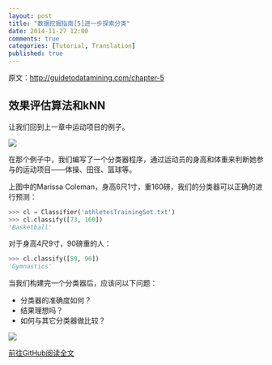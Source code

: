 ```yaml
---
layout: post
title: "数据挖掘指南[5]进一步探索分类"
date: 2014-11-27 12:00
comments: true
categories: [Tutorial, Translation]
published: true
---
```


原文：http://guidetodatamining.com/chapter-5

## 效果评估算法和kNN

让我们回到上一章中运动项目的例子。

![](https://github.com/jizhang/guidetodatamining/raw/master/img/chapter-5/chapter-5-1.png)

在那个例子中，我们编写了一个分类器程序，通过运动员的身高和体重来判断她参与的运动项目——体操、田径、篮球等。

上图中的Marissa Coleman，身高6尺1寸，重160磅，我们的分类器可以正确的进行预测：

```python
>>> cl = Classifier('athletesTrainingSet.txt')
>>> cl.classify([73, 160])
'Basketball'
```

对于身高4尺9寸，90磅重的人：

```python
>>> cl.classify([59, 90])
'Gymnastics'
```

当我们构建完一个分类器后，应该问以下问题：

* 分类器的准确度如何？
* 结果理想吗？
* 如何与其它分类器做比较？

![](https://github.com/jizhang/guidetodatamining/raw/master/img/chapter-5/chapter-5-2.png)

[前往GitHub阅读全文](https://github.com/jizhang/guidetodatamining/blob/master/chapter-5.md)
